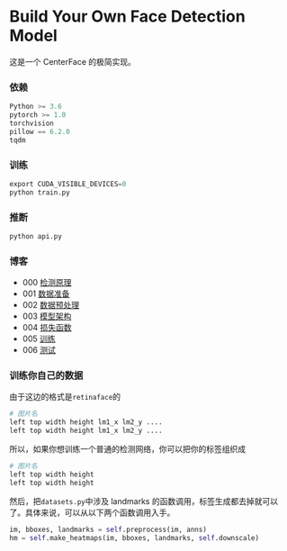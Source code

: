 # Build Your Own Face Detection Model

这是一个 CenterFace 的极简实现。

### 依赖

```py
Python >= 3.6
pytorch >= 1.0
torchvision
pillow == 6.2.0
tqdm
```

### 训练

```py
export CUDA_VISIBLE_DEVICES=0
python train.py
```

### 推断

```py
python api.py
```

### 博客

+ 000 [检测原理](./blog/theory.md)
+ 001 [数据准备](./blog/data.md)
+ 002 [数据预处理](./blog/preprocess.md)
+ 003 [模型架构](./blog/model.md)
+ 004 [损失函数](./blog/loss.md)
+ 005 [训练](./blog/train.md)
+ 006 [测试](./blog/test.md)

### 训练你自己的数据

由于这边的格式是`retinaface`的

```sh
# 图片名
left top width height lm1_x lm2_y .... 
left top width height lm1_x lm2_y .... 
```

所以，如果你想训练一个普通的检测网络，你可以把你的标签组织成

```sh
# 图片名
left top width height
left top width height
```

然后，把`datasets.py`中涉及 landmarks 的函数调用，标签生成都去掉就可以了。具体来说，可以从以下两个函数调用入手。

```py
im, bboxes, landmarks = self.preprocess(im, anns)
hm = self.make_heatmaps(im, bboxes, landmarks, self.downscale)
```


